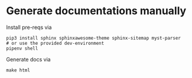 # Generate documentations manually

Install pre-reqs via

```Shell
pip3 install sphinx sphinxawesome-theme sphinx-sitemap myst-parser
# or use the provided dev-environment
pipenv shell
```

Generate docs via

```Shell
make html
```
